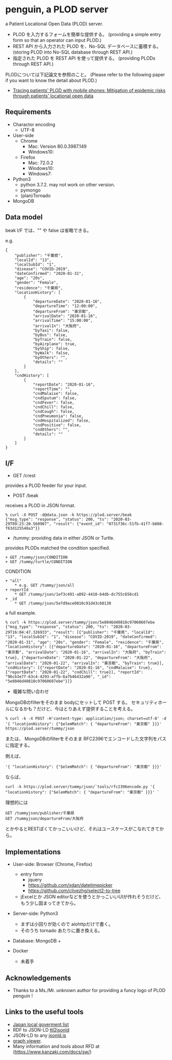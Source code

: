penguin, a PLOD server
======================

a Patient Locational Open Data (PLOD) server.

- PLOD を入力するフォームを簡単な提供する。
  (providing a simple entry form so that an operator can input PLOD.)
- REST API から入力された PLOD を、No-SQL データベースに蓄積する。
  (storing PLOD into No-SQL database through REST API.)
- 指定された PLOD を REST API を使って提供する。
  (providing PLODs through REST API.)

PLODについては下記論文を参照のこと。
(Please refer to the following paper if you want to know the detail about PLOD.)

- [Tracing patients' PLOD with mobile phones: Mitigation of epidemic risks through patients' locational open data](https://arxiv.org/abs/2003.06199)

## Requirements

- Charactor encoding
    + UTF-8
- User-side
    + Chrome
        * Mac: Version 80.0.3987.149
        * Windows10:
    + Firefox
        * Mac: 72.0.2
        * Windows10:
        * Windows7:
- Python3
    + python 3.7.2.  may not work on other version.
    + pymongo
    + (plan)Tornado
- MongoDB

## Data model

beak I/F では、"" や false は省略できる。

e.g.

```
{
    "publisher": "千葉県",
    "localId": "13",
    "localSubId": "1",
    "disease": "COVID-2019",
    "dateConfirmed": "2020-01-31",
    "age": "20s",
    "gender": "Female",
    "residence": "千葉県",
    "locationHistory": [
        {
            "departureDate": "2020-01-16",
            "departureTime": "12:00:00",
            "departureFrom": "東京都",
            "arrivalDate": "2020-01-16",
            "arrivalTime": "15:00:00",
            "arrivalIn": "大阪府",
            "byTaxi": false,
            "byBus": false,
            "byTrain": false,
            "byAirplane": true,
            "byShip": false,
            "byWalk": false,
            "byOthers": "",
            "details": ""
        }
    ],
    "cndHistory": [
        {
            "reportDate": "2020-01-16",
            "reportTime": "",
            "cndMalaise": false,
            "cndSputum": false,
            "cndFever": false,
            "cndChill": false,
            "cndCough": false,
            "cndPneumonia": false,
            "cndHospitalized": false,
            "cndPositive": false,
            "cndOthers": "",
            "details": ""
        }
    ]
}
```

## I/F

- GET /crest

provides a PLOD feeder for your input.

- POST /beak

receives a PLOD in JSON format.

```
% curl -X POST -d@data.json -k https://plod.server/beak
{"msg_type": "response", "status": 200, "ts": "2020-03-29T09:23:20.560907", "result": {"event_id": "0731f36c-51fb-41f7-b808-f63d125548a3"}}
```

- /tummy: providing data in either JSON or Turtle.

provides PLODs matched the condition specified.

    + GET /tummy/json/CONDITION
    + GET /tummy/turtle/CONDITION

CONDITION

    + "all"
        * e.g. GET /tummy/json/all
    + reportId
        * GET /tummy/json/1ef3c491-a892-4410-b4db-dc755c656cd1
    + _id
        * GET /tummy/json/5e7d9ace0810c91d43c60130

a full example.

```
% curl -k https://plod.server/tummy/json/5e8046d40810c97060607ebe
{"msg_type": "response", "status": 200, "ts": "2020-03-29T16:04:47.326933", "result": [{"publisher": "千葉県", "localId": "13", "localSubId": "1", "disease": "COVID-2019", "dateConfirmed": "2020-01-31", "age": "20s", "gender": "Female", "residence": "千葉県", "locationHistory": [{"departureDate": "2020-01-16", "departureFrom": "東京都", "arrivalDate": "2020-01-16", "arrivalIn": "大阪府", "byTrain": true}, {"departureDate": "2020-01-22", "departureFrom": "大阪府", "arrivalDate": "2020-01-22", "arrivalIn": "東京都", "byTrain": true}], "cndHistory": [{"reportDate": "2020-01-16", "cndMalaise": true}, {"reportDate": "2020-01-22", "cndChill": true}], "reportId": "96cb3e7f-63c4-4293-affb-6a7b46432a96", "_id": "5e8046d40810c97060607ebe"}]}
```

- 複雑な問い合わせ

MongoDBのfilterをそのまま bodyにセットして POST する。
セキュリティホールになるかも？だけど、今はとりあえず提供することを考える。

```
% curl -k -X POST -H'content-type: application/json; charset=utf-8' -d '{ "locationHistory": {"$elemMatch": { "departureFrom": "東京都" }}}' https://plod.server/tummy/json
```

または、
MongoDBのfilterをそのまま RFC2396でエンコードした文字列をパスに指定する。

例えば、

    '{ "locationHistory": {"$elemMatch": { "departureFrom": "東京都" }}}'

ならば、

```
curl -k https://plod.server/tummy/json/`tools/rfc2396encode.py '{ "locationHistory": {"$elemMatch": { "departureFrom": "東京都" }}}' `
```

理想的には

    GET /tummyjson/publisher/千葉県
    GET /tummyjson/departureFrom/大阪府

とかやるとRESTぽくてかっこいいけど、それはユースケースがこなれてきてから。

## Implementations

- User-side: Browser (Chrome, Firefox)
    + entry form
        * jquery
        * https://github.com/xdan/datetimepicker
        * https://github.com/clivezhg/select2-to-tree
    + jExcelとか JSON editorなどを使うとかっこいいUIが作れそうだけど、もう少し固まってきてから。

- Server-side: Python3
    + まずは小回りが効くので aiohttpだけで書く。
    + そのうち tornado あたりに置き換える。

- Database: MongoDB
    + 

- Docker
    + 未着手

## Acknowledgements

- Thanks to a Ms./Mr. unknown author for providing a funcy logo of PLOD penguin !

## Links to the useful tools

- [Japan local goverment list](https://www.soumu.go.jp/denshijiti/code.html)
- RDF to JSON-LD [ttl2jsonld](https://frogcat.github.io/ttl2jsonld/demo/a)
- JSON-LD to any [jsonld.js](https://github.com/digitalbazaar/jsonld.js)
- [graph viewer](https://www.kanzaki.com/works/2009/pub/graph-draw).
- Many information and tools about RFD at (https://www.kanzaki.com/docs/sw/)

